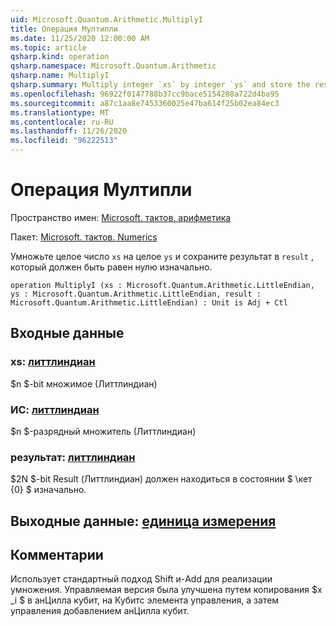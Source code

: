 ```yaml
---
uid: Microsoft.Quantum.Arithmetic.MultiplyI
title: Операция Мултипли
ms.date: 11/25/2020 12:00:00 AM
ms.topic: article
qsharp.kind: operation
qsharp.namespace: Microsoft.Quantum.Arithmetic
qsharp.name: MultiplyI
qsharp.summary: Multiply integer `xs` by integer `ys` and store the result in `result`, which must be zero initially.
ms.openlocfilehash: 96922f0147788b37cc9bace5154288a722d4ba95
ms.sourcegitcommit: a87c1aa8e7453360025e47ba614f25b02ea84ec3
ms.translationtype: MT
ms.contentlocale: ru-RU
ms.lasthandoff: 11/26/2020
ms.locfileid: "96222513"
---
```

# <a name="multiplyi-operation"></a>Операция Мултипли

Пространство имен: [Microsoft. тактов. арифметика](xref:Microsoft.Quantum.Arithmetic)

Пакет: [Microsoft. тактов. Numerics](https://nuget.org/packages/Microsoft.Quantum.Numerics)


Умножьте целое число `xs` на целое `ys` и сохраните результат в `result` , который должен быть равен нулю изначально.

```qsharp
operation MultiplyI (xs : Microsoft.Quantum.Arithmetic.LittleEndian, ys : Microsoft.Quantum.Arithmetic.LittleEndian, result : Microsoft.Quantum.Arithmetic.LittleEndian) : Unit is Adj + Ctl
```


## <a name="input"></a>Входные данные

### <a name="xs--littleendian"></a>xs: [литтлиндиан](xref:Microsoft.Quantum.Arithmetic.LittleEndian)

$n $-bit множимое (Литтлиндиан)


### <a name="ys--littleendian"></a>ИС: [литтлиндиан](xref:Microsoft.Quantum.Arithmetic.LittleEndian)

$n $-разрядный множитель (Литтлиндиан)


### <a name="result--littleendian"></a>результат: [литтлиндиан](xref:Microsoft.Quantum.Arithmetic.LittleEndian)

$2N $-bit Result (Литтлиндиан) должен находиться в состоянии $ \кет {0} $ изначально.



## <a name="output--unit"></a>Выходные данные: [единица измерения](xref:microsoft.quantum.lang-ref.unit)



## <a name="remarks"></a>Комментарии

Использует стандартный подход Shift и-Add для реализации умножения.
Управляемая версия была улучшена путем копирования $x _i $ в анЦилла кубит, на Кубитс элемента управления, а затем управления добавлением анЦилла кубит.